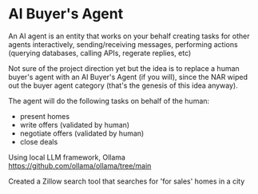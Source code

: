 # AI Buyer's Agent

An AI agent is an entity that works on your behalf creating tasks for other agents interactively, sending/receiving messages, performing actions (querying databases, calling APIs, regerate replies, etc) 

Not sure of the project direction yet but the idea is to replace a human buyer's agent with an AI Buyer's Agent (if you will), since the NAR wiped out the buyer agent category (that's the genesis of this idea anyway). 

The agent will do the following tasks on behalf of the human:

- present homes
- write offers (validated by human)
- negotiate offers (validated by human)
- close deals 

Using local LLM framework, Ollama https://github.com/ollama/ollama/tree/main

Created a Zillow search tool that searches for 'for sales' homes in a  city
